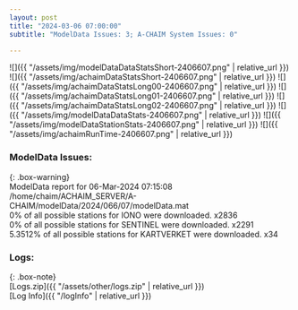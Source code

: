 ```yaml
---
layout: post
title: "2024-03-06 07:00:00"
subtitle: "ModelData Issues: 3; A-CHAIM System Issues: 0"

---
```


![]({{ "/assets/img/modelDataDataStatsShort-2406607.png" | relative_url }})
![]({{ "/assets/img/achaimDataStatsShort-2406607.png" | relative_url }})
![]({{ "/assets/img/achaimDataStatsLong00-2406607.png" | relative_url }})
![]({{ "/assets/img/achaimDataStatsLong01-2406607.png" | relative_url }})
![]({{ "/assets/img/achaimDataStatsLong02-2406607.png" | relative_url }})
![]({{ "/assets/img/modelDataDataStats-2406607.png" | relative_url }})
![]({{ "/assets/img/modelDataStationStats-2406607.png" | relative_url }})
![]({{ "/assets/img/achaimRunTime-2406607.png" | relative_url }})


### ModelData Issues:  
  
{: .box-warning}  
 ModelData report for 06-Mar-2024 07:15:08   
 /home/chaim/ACHAIM_SERVER/A-CHAIM/modelData/2024/066/07/modelData.mat   
 0% of all possible stations for IONO were downloaded. x2836   
 0% of all possible stations for SENTINEL were downloaded. x2291   
 5.3512% of all possible stations for KARTVERKET were downloaded. x34   
  


### Logs:  
  
{: .box-note}  
[Logs.zip]({{ "/assets/other/logs.zip" | relative_url }})  
[Log Info]({{ "/logInfo" | relative_url }})  
